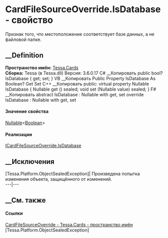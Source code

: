 # CardFileSourceOverride.IsDatabase - свойство
Признак того, что местоположение соответствует базе данных, а не файловой
папке.
## __Definition
 **Пространство имён:** [Tessa.Cards](N_Tessa_Cards.htm)  
 **Сборка:** Tessa (в Tessa.dll) Версия: 3.6.0.17
C# __Копировать
     public bool? IsDatabase { get; set; }
VB __Копировать
     Public Property IsDatabase As Boolean?
    	Get
    	Set
C++ __Копировать
     public:
    virtual property Nullable<bool> IsDatabase {
    	Nullable<bool> get () sealed;
    	void set (Nullable<bool> value) sealed;
    }
F# __Копировать
     abstract IsDatabase : Nullable<bool> with get, set
    override IsDatabase : Nullable<bool> with get, set
#### Значение свойства
[Nullable](https://learn.microsoft.com/dotnet/api/system.nullable-1)<[Boolean](https://learn.microsoft.com/dotnet/api/system.boolean)>
#### Реализации
[ICardFileSourceOverride.IsDatabase](P_Tessa_Cards_ICardFileSourceOverride_IsDatabase.htm)  
##  __Исключения
[Tessa.Platform.ObjectSealedException]| Произведена попытка изменения объекта,
защищённого от изменений.  
---|---  
##  __См. также
#### Ссылки
[CardFileSourceOverride - ](T_Tessa_Cards_CardFileSourceOverride.htm)
[Tessa.Cards - пространство имён](N_Tessa_Cards.htm)
[Tessa.Platform.ObjectSealedException]
